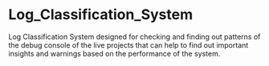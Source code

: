 # Log_Classification_System
Log Classification System designed for checking and finding out patterns of the debug console of the live projects that can help to find out important insights and warnings based on the performance of the system. 
